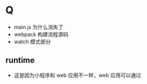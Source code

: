# Q
- main.js 为什么消失了
- webpack 构建流程源码
- watch 模式部分 

## runtime
- 这是因为小程序和 web 应用不一样，web 应用可以通过 <script> 标签引用 runtime.js，然而小程序却不能这样。
  我们必须让其它模块感知到 runtime.js 的存在，因为 runtime.js 里面是个立即调用函数表达式，所以只要导入 runtime.js 即可。
  MinaRuntimePlugin 做的就是这个事情，在每个 js 前面加上 `;require('./../../runtime')`
 
 ## 其他
 ### tree shaking
 - https://webpack.docschina.org/guides/tree-shaking/
 - https://juejin.im/post/5a4dc842518825698e7279a9#heading-0
 - https://juejin.im/post/5a4dca1d518825128654fa78

https://juejin.im/post/5d00aa5e5188255a57151c8a#heading-12
